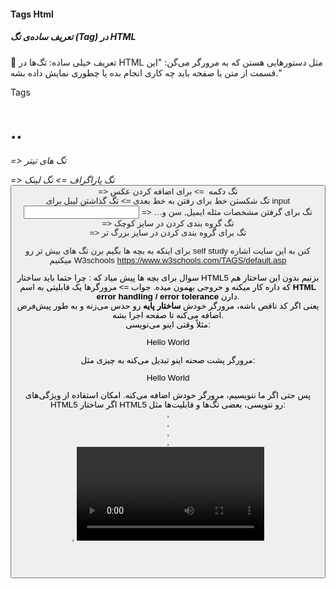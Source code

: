 #### Tags Html
##### تعریف ساده‌ی تگ (Tag) در HTML
🧠 تعریف خیلی ساده:
تگ‌ها در HTML مثل دستورهایی هستن که به مرورگر می‌گن:
"این قسمت از متن یا صفحه باید چه کاری انجام بده یا چطوری نمایش داده بشه."

Tags
<h1>..<h6> => تگ های تیتر
<p> => تگ پاراگراف
<a> => تگ لینک
<button> => تگ دکمه
<image> => برای اضافه کردن عکس 
<br> تگ شکستن خط برای رفتن به خط بعدی
<label> => تگ گذاشتن لیبل برای input
<input> => …تگ برای گرفتن مشخصات مثله ایمیل, سن و  
<div> => تگ گروه بندی کردن در سایز کوچک
<section> => تگ برای گروه بندی کردن در سایز بزرگ تر

برای اینکه به بچه ها بگیم برن تگ های بیش تر رو self study کنن به این سایت اشاره میکنیم
W3schools
https://www.w3schools.com/TAGS/default.asp

سوال برای بچه ها پیش میاد که : چرا حتما باید ساختار HTML5 بزنیم بدون این ساختار هم که داره کار میکنه و خروجی بهمون میده.
جواب => 
مرورگرها یک قابلیتی به اسم **HTML error handling / error tolerance** دارن.  
یعنی اگر کد ناقص باشه، مرورگر خودش **ساختار پایه** رو حدس می‌زنه و به طور پیش‌فرض اضافه می‌کنه تا صفحه اجرا بشه.  
مثلاً وقتی اینو می‌نویسی:
<p>Hello World</p>
مرورگر پشت صحنه اینو تبدیل می‌کنه به چیزی مثل:
<!DOCTYPE html>
<html>
<head>
<title></title>
</head>
<body>
<p>Hello World</p>
</body>
</html>
پس حتی اگر ما ننویسیم، مرورگر خودش اضافه می‌کنه.
امکان استفاده از ویژگی‌های HTML5
اگر ساختار HTML5 رو ننویسی، بعضی تگ‌ها و قابلیت‌ها مثل:

<header>, <footer>, <section>, <article>, <nav>, <video>, <audio>

"شما دارید الان اصولی یاد می‌گیرید. همون‌طور که توی انشا اول «مقدمه، بدنه، نتیجه‌گیری» داریم، توی HTML هم باید شروع، وسط و پایان مشخص باشه. حتی اگر بدونش کار کنه، این کار مثل نوشتن انشا بدون مقدمه‌ست!"



Example Html tags =>

<h1>Hello</h1>
<h2>Im arshiya</h2>
<p>How old are you?</p>

<section> 
    <div>
        <label>Email</label>
        <input type="text">
        
        <label>Password</label>
        <input type="password">
    </div>
    
    <div>
        <label>Age</label>
        <input type="number">

        <label>Aya zende hasti?</label>
        <input type="checkbox">
    </div>

    <button>Register</button>
    <br>
    <a href="https://google.com">Boro be google</a>
</section>

CSS => 
inline css =>
<h1 style="background-color: red; color: white;">Hello</h1>
<h2 style="background-color: aqua; font-style: italic;">Im parsa</h2>

internal css => 
create style in header

style {
h1 {
color: 'red';
}
h2 {
color: 'green'
}
}

external css =>
create another file for example =>
style.css

CSS style =>
backgroundColor, color, font-size, border: 2px solid red, padding, margin, border-radius

Px
مثال =>
درست کردن یه مربع و تبدیلیش به مربع های کوچک که هرکدوم از اون مربع های کوچیک میشه یه px
🧠 مثال ساده برای بچه‌ها:
تصور کن صفحه‌ی مانیتور مثل یه پازل بزرگه
هر تکه‌ی کوچیک از این پازل = یک پیکسل
وقتی همه پیکسل‌ها کنار هم قرار می‌گیرن، یه عکس یا نوشته دیده می‌شه

هر چیزی که توی مانیتور، موبایل یا تلویزیون می‌بینی از تعداد خیلی زیادی پیکسل درست شده
یک پیکسل (Pixel) کوچک‌ترین واحد قابل نمایش روی صفحه نمایش هست که شامل سه زیر نور قرمز، سبز و آبیه.
وقتی کنار هم قرار می‌گیرند، تصویرها و محتواهای گرافیکی تولید می‌شن.

